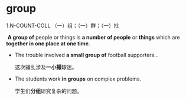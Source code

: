 # group

1.N-COUNT-COLL  （一）组；（一）群；（一）批

​	**A group of** people or things is **a number of people** or **things** which are **together in one place at one time**.

- The trouble involved **a small group of** football supporters...

  这次骚乱涉及**一小撮**球迷。

- The students work **in groups** on complex problems.

  学生们**分组**研究复杂的问题。